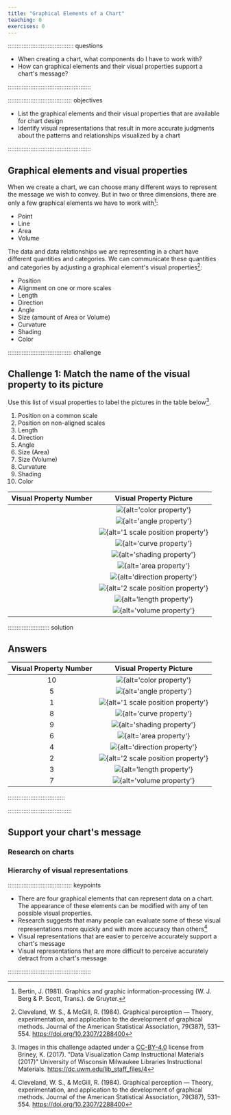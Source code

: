 ```yaml
---
title: "Graphical Elements of a Chart"
teaching: 0
exercises: 0
---
```


:::::::::::::::::::::::::::::::::::::: questions

- When creating a chart, what components do I have to work with?
- How can graphical elements and their visual properties support a chart's message?

::::::::::::::::::::::::::::::::::::::::::::::::

::::::::::::::::::::::::::::::::::::: objectives

- List the graphical elements and their visual properties that are available for chart design
- Identify visual representations that result in more accurate judgments about the patterns and relationships visualized by a chart

::::::::::::::::::::::::::::::::::::::::::::::::

## Graphical elements and visual properties

When we create a chart, we can choose many different ways to represent the message we wish to convey. But in two or three dimensions, there are only a few graphical elements we have to work with[^1]:

- Point
- Line
- Area
- Volume

The data and data relationships we are representing in a chart have different quantities and categories. We can communicate these quantities and categories by adjusting a graphical element's visual properties[^2]:

 - Position
 - Alignment on one or more scales
 - Length
 - Direction
 - Angle
 - Size (amount of Area or Volume)
 - Curvature
 - Shading
 - Color


[^1]: Bertin, J. (1981). Graphics and graphic information-processing (W. J. Berg & P. Scott, Trans.). de Gruyter.

[^2]: Cleveland, W. S., & McGill, R. (1984). Graphical perception — Theory, experimentation, and application to the development of graphical methods. Journal of the American Statistical Association, 79(387), 531–554. https://doi.org/10.2307/2288400

::::::::::::::::::::::::::::::::::::: challenge

## Challenge 1: Match the name of the visual property to its picture

Use this list of visual properties to label the pictures in the table below[^3].

1. Position on a common scale
2. Position on non-aligned scales
3. Length
4. Direction
5. Angle
6. Size (Area)
7. Size (Volume)
8. Curvature
9. Shading
10. Color

| Visual Property Number | Visual Property Picture |
|:---:|:---:|
|     | ![](fig/visualPropertyCol.png){alt='color property'} |
|     | ![](fig/visualPropertyAng.png){alt='angle property'} |
|     | ![](fig/visualPropertySca1.png){alt='1 scale position property'} |
|     | ![](fig/visualPropertyCurv.png){alt='curve property'} |
|     | ![](fig/visualPropertySha.png){alt='shading property'} |
|     | ![](fig/visualPropertyArea.png){alt='area property'} |
|     | ![](fig/visualPropertyDir.png){alt='direction property'} |
|     | ![](fig/visualPropertySca2.png){alt='2 scale position property'} |
|     | ![](fig/visualPropertyLen.png){alt='length property'} |
|     | ![](fig/visualPropertyVol.png){alt='volume property'} |

[^3]: Images in this challenge adapted under a [CC-BY-4.0](http://creativecommons.org/licenses/by/4.0/) license from Briney, K. (2017). "Data Visualization Camp Instructional Materials (2017)" University of Wisconsin Milwaukee Libraries Instructional Materials. https://dc.uwm.edu/lib_staff_files/4

:::::::::::::::::::::::: solution

## Answers

| Visual Property Number | Visual Property Picture |
|:---:|:---:|
| 10  | ![](fig/visualPropertyCol.png){alt='color property'} |
|  5  | ![](fig/visualPropertyAng.png){alt='angle property'} |
|  1  | ![](fig/visualPropertySca1.png){alt='1 scale position property'} |
|  8  | ![](fig/visualPropertyCurv.png){alt='curve property'} |
|  9  | ![](fig/visualPropertySha.png){alt='shading property'} |
|  6  | ![](fig/visualPropertyArea.png){alt='area property'} |
|  4  | ![](fig/visualPropertyDir.png){alt='direction property'} |
|  2  | ![](fig/visualPropertySca2.png){alt='2 scale position property'} |
|  3  | ![](fig/visualPropertyLen.png){alt='length property'} |
|  7  | ![](fig/visualPropertyVol.png){alt='volume property'} |

:::::::::::::::::::::::::::::::::

:::::::::::::::::::::::::::::::::::::

## Support your chart's message

### Research on charts

### Hierarchy of visual representations


::::::::::::::::::::::::::::::::::::: keypoints

- There are four graphical elements that can represent data on a chart. The appearance of these elements can be modified with any of ten possible visual properties.
- Research suggests that many people can evaluate some of these visual representations more quickly and with more accuracy than others[^2]
- Visual representations that are easier to perceive accurately support a chart's message
- Visual representations that are more difficult to perceive accurately detract from a chart's message

::::::::::::::::::::::::::::::::::::::::::::::::
